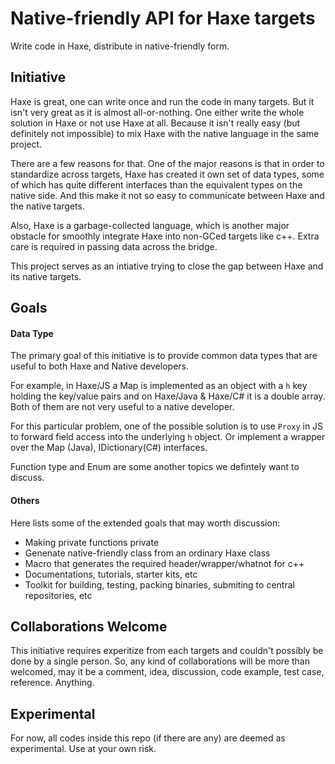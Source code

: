 # Native-friendly API for Haxe targets

Write code in Haxe, distribute in native-friendly form.

## Initiative

Haxe is great, one can write once and run the code in many targets.
But it isn't very great as it is almost all-or-nothing.
One either write the whole solution in Haxe or not use Haxe at all.
Because it isn't really easy (but definitely not impossible) to mix
Haxe with the native language in the same project.

There are a few reasons for that. One of the major reasons is that
in order to standardize across targets, Haxe has created it own set of
data types, some of which has quite different interfaces than the
equivalent types on the native side. And this make it not so easy to
communicate between Haxe and the native targets.

Also, Haxe is a garbage-collected language, which is another major obstacle
for smoothly integrate Haxe into non-GCed targets like c++. Extra care
is required in passing data across the bridge.

This project serves as an intiative trying to close the gap between
Haxe and its native targets.

## Goals 

#### Data Type

The primary goal of this initiative is to provide common data types that
are useful to both Haxe and Native developers.

For example, in Haxe/JS a Map is implemented as an object with a `h` key holding
the key/value pairs and on Haxe/Java & Haxe/C# it is a double array. Both of them 
are not very useful to a native developer.

For this particular problem, one of the possible solution is to use `Proxy` in
JS to forward field access into the underlying `h` object. Or implement a wrapper
over the Map (Java), IDictionary(C#) interfaces.

Function type and Enum are some another topics we defintely want to discuss.

#### Others

Here lists some of the extended goals that may worth discussion:

- Making private functions private
- Genenate native-friendly class from an ordinary Haxe class
- Macro that generates the required header/wrapper/whatnot for c++
- Documentations, tutorials, starter kits, etc
- Toolkit for building, testing, packing binaries, submiting to central repositories, etc

## Collaborations Welcome

This initiative requires experitize from each targets and couldn't possibly be done
by a single person. So, any kind of collaborations will be more than welcomed, may it
be a comment, idea, discussion, code example, test case, reference. Anything.

## Experimental

For now, all codes inside this repo (if there are any) are deemed as experimental.
Use at your own risk.
